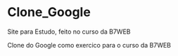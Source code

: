 # Clone_Google
Site para Estudo, feito no curso da B7WEB

Clone do Google como exercico para o curso da B7WEB
